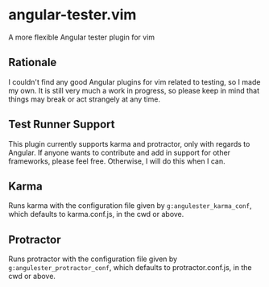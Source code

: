 # angular-tester.vim #
A more flexible Angular tester plugin for vim

## Rationale ##
I couldn't find any good Angular plugins for vim related to testing, so I made my own. It is still very much a work in progress, so please keep in mind that things may break or act strangely at any time.

## Test Runner Support ##
This plugin currently supports karma and protractor, only with regards to Angular. If anyone wants to contribute and add in support for other frameworks, please feel free. Otherwise, I will do this when I can.

## Karma ##
Runs karma with the configuration file given by `g:angulester_karma_conf`, which defaults to karma.conf.js, in the cwd or above.

## Protractor ##
Runs protractor with the configuration file given by `g:angulester_protractor_conf`, which defaults to protractor.conf.js, in the cwd or above.
